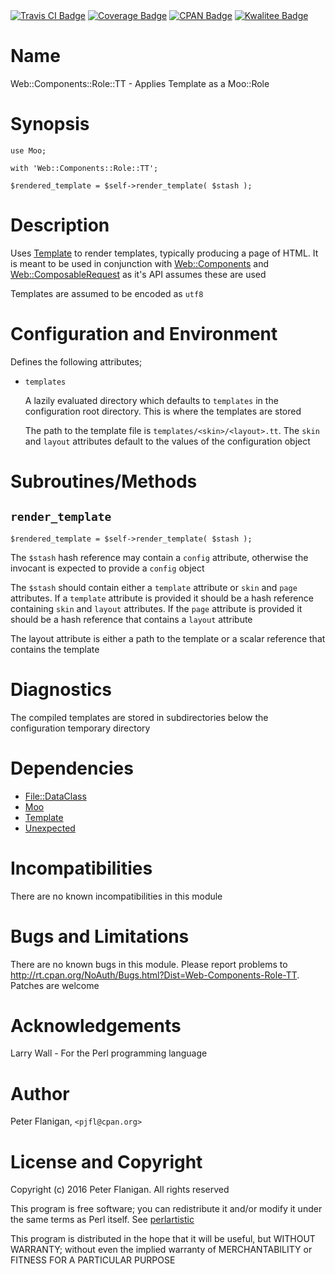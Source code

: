 <div>
    <a href="https://travis-ci.org/pjfl/p5-web-components-role-tt"><img src="https://travis-ci.org/pjfl/p5-web-components-role-tt.svg?branch=master" alt="Travis CI Badge"></a>
    <a href="https://roxsoft.co.uk/coverage/report/web-components-role-tt/latest"><img src="https://roxsoft.co.uk/coverage/badge/web-components-role-tt/latest" alt="Coverage Badge"></a>
    <a href="http://badge.fury.io/pl/Web-Components-Role-TT"><img src="https://badge.fury.io/pl/Web-Components-Role-TT.svg" alt="CPAN Badge"></a>
    <a href="http://cpants.cpanauthors.org/dist/Web-Components-Role-TT"><img src="http://cpants.cpanauthors.org/dist/Web-Components-Role-TT.png" alt="Kwalitee Badge"></a>
</div>

# Name

Web::Components::Role::TT - Applies Template as a Moo::Role

# Synopsis

    use Moo;

    with 'Web::Components::Role::TT';

    $rendered_template = $self->render_template( $stash );

# Description

Uses [Template](https://metacpan.org/pod/Template) to render templates, typically producing a page of HTML.
It is meant to be used in conjunction with [Web::Components](https://metacpan.org/pod/Web::Components) and
[Web::ComposableRequest](https://metacpan.org/pod/Web::ComposableRequest) as it's API assumes these are used

Templates are assumed to be encoded as `utf8`

# Configuration and Environment

Defines the following attributes;

- `templates`

    A lazily evaluated directory which defaults to `templates` in the configuration
    root directory. This is where the templates are stored

    The path to the template file is `templates/<skin>/<layout>.tt`. The
    `skin` and `layout` attributes default to the values of the configuration
    object

# Subroutines/Methods

## `render_template`

    $rendered_template = $self->render_template( $stash );

The `$stash` hash reference may contain a `config` attribute, otherwise the
invocant is expected to provide a `config` object

The `$stash` should contain either a `template` attribute or `skin` and
`page` attributes. If a `template` attribute is provided it should be a hash
reference containing `skin` and `layout` attributes. If the `page` attribute
is provided it should be a hash reference that contains a `layout` attribute

The layout attribute is either a path to the template or a scalar reference
that contains the template

# Diagnostics

The compiled templates are stored in subdirectories below the configuration
temporary directory

# Dependencies

- [File::DataClass](https://metacpan.org/pod/File::DataClass)
- [Moo](https://metacpan.org/pod/Moo)
- [Template](https://metacpan.org/pod/Template)
- [Unexpected](https://metacpan.org/pod/Unexpected)

# Incompatibilities

There are no known incompatibilities in this module

# Bugs and Limitations

There are no known bugs in this module. Please report problems to
http://rt.cpan.org/NoAuth/Bugs.html?Dist=Web-Components-Role-TT.
Patches are welcome

# Acknowledgements

Larry Wall - For the Perl programming language

# Author

Peter Flanigan, `<pjfl@cpan.org>`

# License and Copyright

Copyright (c) 2016 Peter Flanigan. All rights reserved

This program is free software; you can redistribute it and/or modify it
under the same terms as Perl itself. See [perlartistic](https://metacpan.org/pod/perlartistic)

This program is distributed in the hope that it will be useful,
but WITHOUT WARRANTY; without even the implied warranty of
MERCHANTABILITY or FITNESS FOR A PARTICULAR PURPOSE
